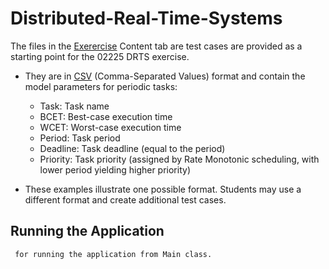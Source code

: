 # Distributed-Real-Time-Systems


The files in the [Exerercise](files/Exercise/02225_Exercise.pdf) Content tab are test cases are provided as a starting point for the 02225 DRTS exercise.

* They are in [CSV](files) (Comma-Separated Values) format and contain the model parameters for periodic tasks:

    - Task: Task name
    - BCET: Best-case execution time
    - WCET: Worst-case execution time
    - Period: Task period
    - Deadline: Task deadline (equal to the period)
    - Priority: Task priority (assigned by Rate Monotonic scheduling, with lower period yielding higher priority)

* These examples illustrate one possible format. Students may use a different format and create additional test cases.

## Running the Application
     for running the application from Main class.

